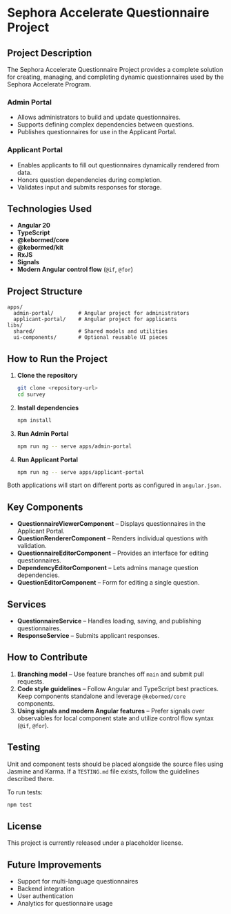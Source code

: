 # Sephora Accelerate Questionnaire Project

## Project Description

The Sephora Accelerate Questionnaire Project provides a complete solution for creating, managing, and completing dynamic questionnaires used by the Sephora Accelerate Program.

### Admin Portal
- Allows administrators to build and update questionnaires.
- Supports defining complex dependencies between questions.
- Publishes questionnaires for use in the Applicant Portal.

### Applicant Portal
- Enables applicants to fill out questionnaires dynamically rendered from data.
- Honors question dependencies during completion.
- Validates input and submits responses for storage.

## Technologies Used

- **Angular 20**
- **TypeScript**
- **@kebormed/core**
- **@kebormed/kit**
- **RxJS**
- **Signals**
- **Modern Angular control flow** (`@if`, `@for`)

## Project Structure

```
apps/
  admin-portal/        # Angular project for administrators
  applicant-portal/    # Angular project for applicants
libs/
  shared/              # Shared models and utilities
  ui-components/       # Optional reusable UI pieces
```

## How to Run the Project

1. **Clone the repository**
   ```bash
   git clone <repository-url>
   cd survey
   ```
2. **Install dependencies**
   ```bash
   npm install
   ```
3. **Run Admin Portal**
   ```bash
   npm run ng -- serve apps/admin-portal
   ```
4. **Run Applicant Portal**
   ```bash
   npm run ng -- serve apps/applicant-portal
   ```

Both applications will start on different ports as configured in `angular.json`.

## Key Components

- **QuestionnaireViewerComponent** – Displays questionnaires in the Applicant Portal.
- **QuestionRendererComponent** – Renders individual questions with validation.
- **QuestionnaireEditorComponent** – Provides an interface for editing questionnaires.
- **DependencyEditorComponent** – Lets admins manage question dependencies.
- **QuestionEditorComponent** – Form for editing a single question.

## Services

- **QuestionnaireService** – Handles loading, saving, and publishing questionnaires.
- **ResponseService** – Submits applicant responses.

## How to Contribute

1. **Branching model** – Use feature branches off `main` and submit pull requests.
2. **Code style guidelines** – Follow Angular and TypeScript best practices. Keep components standalone and leverage `@kebormed/core` components.
3. **Using signals and modern Angular features** – Prefer signals over observables for local component state and utilize control flow syntax (`@if`, `@for`).

## Testing

Unit and component tests should be placed alongside the source files using Jasmine and Karma. If a `TESTING.md` file exists, follow the guidelines described there.

To run tests:
```bash
npm test
```

## License

This project is currently released under a placeholder license.

## Future Improvements

- Support for multi-language questionnaires
- Backend integration
- User authentication
- Analytics for questionnaire usage

